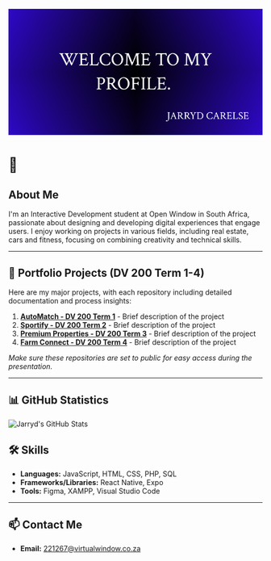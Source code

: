 <!-- Header Image and Profile Image -->
![Header Image](./header.jpg)

# 👋

## About Me
I'm an Interactive Development student at Open Window in South Africa, passionate about designing and developing digital experiences that engage users. I enjoy working on projects in various fields, including real estate, cars and fitness, focusing on combining creativity and technical skills.

---

## 🌟 Portfolio Projects (DV 200 Term 1-4)

Here are my major projects, with each repository including detailed documentation and process insights:

1. **[AutoMatch - DV 200 Term 1](https://github.com/jarrydcarelse/AutoMatch-DV200-Term1.git)** - Brief description of the project
2. **[Sportify - DV 200 Term 2](https://github.com/jarrydcarelse/Sportify-DV200-Term2.git)** - Brief description of the project
3. **[Premium Properties - DV 200 Term 3](https://github.com/jarrydcarelse/PremiumProperties-DV200-Term3.git)** - Brief description of the project
4. **[Farm Connect - DV 200 Term 4](https://github.com/jarrydcarelse/FarmConnect-DV200-Term4.git)** - Brief description of the project


*Make sure these repositories are set to public for easy access during the presentation.*

---

## 📊 GitHub Statistics
![Jarryd's GitHub Stats](https://github-readme-stats.vercel.app/api?username=jarrydcarelse&show_icons=true&theme=radical) <!-- Replace `your-username` with your GitHub username -->

## 🛠️ Skills
- **Languages:** JavaScript, HTML, CSS, PHP, SQL
- **Frameworks/Libraries:** React Native, Expo
- **Tools:** Figma, XAMPP, Visual Studio Code

---

## 📫 Contact Me
- **Email:** [221267@virtualwindow.co.za](mailto:your-email@example.com)

